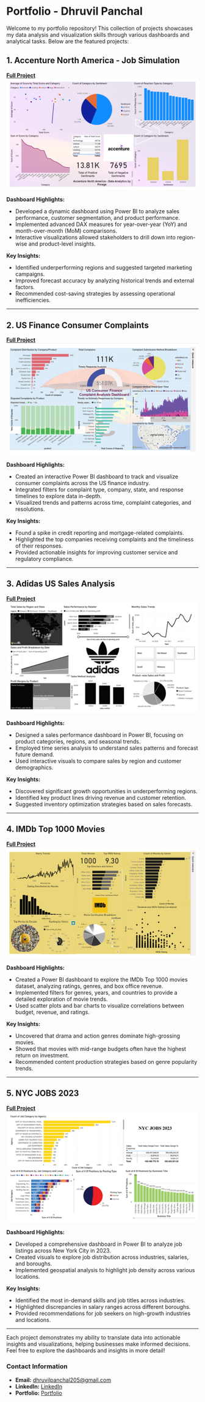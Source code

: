 # Portfolio - Dhruvil Panchal

Welcome to my portfolio repository! This collection of projects showcases my data analysis and visualization skills through various dashboards and analytical tasks. Below are the featured projects:

## 1. Accenture North America - Job Simulation

[**Full Project**](https://github.com/DhruvilPanchal205/Power-BI-Dashboards/tree/main/Accenture%20North%20America)
![Dashboard Screenshot](https://github.com/DhruvilPanchal205/Power-BI-Dashboards/blob/main/Accenture%20North%20America/Screenshot%202024-10-18%20001513.png)

**Dashboard Highlights:**
- Developed a dynamic dashboard using Power BI to analyze sales performance, customer segmentation, and product performance.
- Implemented advanced DAX measures for year-over-year (YoY) and month-over-month (MoM) comparisons.
- Interactive visualizations allowed stakeholders to drill down into region-wise and product-level insights.

**Key Insights:**
- Identified underperforming regions and suggested targeted marketing campaigns.
- Improved forecast accuracy by analyzing historical trends and external factors.
- Recommended cost-saving strategies by assessing operational inefficiencies.

---

## 2. US Finance Consumer Complaints

[**Full Project**](https://github.com/DhruvilPanchal205/Power-BI-Dashboards/tree/main/US%20Finance%20Consumer%20Complaints)
![Dashboard Screenshot](https://github.com/DhruvilPanchal205/Power-BI-Dashboards/blob/main/US%20Finance%20Consumer%20Complaints/Screenshot%202024-10-18%20000753.png)

**Dashboard Highlights:**
- Created an interactive Power BI dashboard to track and visualize consumer complaints across the US finance industry.
- Integrated filters for complaint type, company, state, and response timelines to explore data in-depth.
- Visualized trends and patterns across time, complaint categories, and resolutions.

**Key Insights:**
- Found a spike in credit reporting and mortgage-related complaints.
- Highlighted the top companies receiving complaints and the timeliness of their responses.
- Provided actionable insights for improving customer service and regulatory compliance.

---

## 3. Adidas US Sales Analysis

[**Full Project**](https://github.com/DhruvilPanchal205/Power-BI-Dashboards/tree/main/Adidas%20US%20Sales%20Analysis)
![Dashboard Screenshot](https://github.com/DhruvilPanchal205/Power-BI-Dashboards/blob/main/Adidas%20US%20Sales%20Analysis/Screenshot%202024-10-18%20000622.png)

**Dashboard Highlights:**
- Designed a sales performance dashboard in Power BI, focusing on product categories, regions, and seasonal trends.
- Employed time series analysis to understand sales patterns and forecast future demand.
- Used interactive visuals to compare sales by region and customer demographics.

**Key Insights:**
- Discovered significant growth opportunities in underperforming regions.
- Identified key product lines driving revenue and customer retention.
- Suggested inventory optimization strategies based on sales forecasts.

---

## 4. IMDb Top 1000 Movies

[**Full Project**](https://github.com/DhruvilPanchal205/Power-BI-Dashboards/tree/main/IMDb%20Top%201000%20Movies)
![Dashboard Screenshot](https://github.com/DhruvilPanchal205/Power-BI-Dashboards/blob/main/IMDb%20Top%201000%20Movies/Screenshot%202024-10-18%20000530.png)

**Dashboard Highlights:**
- Created a Power BI dashboard to explore the IMDb Top 1000 movies dataset, analyzing ratings, genres, and box office revenue.
- Implemented filters for genres, years, and countries to provide a detailed exploration of movie trends.
- Used scatter plots and bar charts to visualize correlations between budget, revenue, and ratings.

**Key Insights:**
- Uncovered that drama and action genres dominate high-grossing movies.
- Showed that movies with mid-range budgets often have the highest return on investment.
- Recommended content production strategies based on genre popularity trends.

---

## 5. NYC JOBS 2023

[**Full Project**](https://github.com/DhruvilPanchal205/Power-BI-Dashboards/tree/main/NYC%20JOBS)
![Dashboard Screenshot](https://github.com/DhruvilPanchal205/Power-BI-Dashboards/blob/main/NYC%20JOBS/Screenshot%202024-10-18%20000721.png)

**Dashboard Highlights:**
- Developed a comprehensive dashboard in Power BI to analyze job listings across New York City in 2023.
- Created visuals to explore job distribution across industries, salaries, and boroughs.
- Implemented geospatial analysis to highlight job density across various locations.

**Key Insights:**
- Identified the most in-demand skills and job titles across industries.
- Highlighted discrepancies in salary ranges across different boroughs.
- Provided recommendations for job seekers on high-growth industries and locations.

---

Each project demonstrates my ability to translate data into actionable insights and visualizations, helping businesses make informed decisions. Feel free to explore the dashboards and insights in more detail!

### Contact Information
- **Email:** dhruvilpanchal205@gmail.com
- **LinkedIn:** [LinkedIn](https://www.linkedin.com/in/dhruvilpanchal/)
- **Portfolio:** [Portfolio](https://dhruvilpanchal205.github.io/dhruvilpanchal.github.io/)


